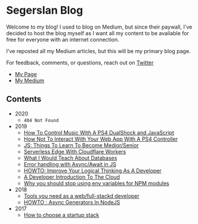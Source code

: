 # SegersIan Blog

Welcome to my blog! I used to blog on Medium, but since their paywall, I've decided to host the blog myself as I want all my content 
to be available for free for everyone with an internet connection.

I've reposted all my Medium articles, but this will be my primary blog page.

For feedback, comments, or questions, reach out on [Twitter](https://twitter.com/SegersIan)

* [My Page](https://segersian.com)
* [My Medium](https://medium.com/@segersian)

## Contents
* 2020
    * `404 Not Found`
* 2019
    * [How To Control Music With A PS4 DualShock and JavaScript](/2019/how-to-control-music-with-a-ps4-dualshock-and-javascript.md)
    * [How Not To Interact With Your Web App With A PS4 Controller](/2019/how-not-to-interact-with-your-web-app-with-a-ps4-controller.md)
    * [JS: Things To Learn To Become Medior/Senior](/2019/js-how-to-become-senior.md)
    * [Serverless Edge With Cloudflare Workers](/2019/serverless-edge-with-cloudflare-workers.md)
    * [What I Would Teach About Databases](/2019/teach-about-databases.md)
    * [Error handling with Async/Await in JS](/2019/error-handling-async-await.md)
    * [HOWTO: Improve Your Logical Thinking As A Developer](/2019/logical-thinking.md)
    * [A Developer Introduction To The Cloud](/2019/cloud-introduction.md)
    * [Why you should stop using env variables for NPM modules](/2019/why-no-env-variables-npm-modules.md)
* 2018
    * [Tools you need as a web/full-stackd developer](/2018/tools-for-full-stack.md)
    * [HOWTO : Async Generators In NodeJS](/2018/async-generators.md)
* 2017
    * [How to choose a startup stack](/2017/startup-stack.md)
